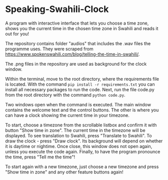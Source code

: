 # Speaking-Swahili-Clock
A program with interactive interface that lets you choose a time zone, shows you the current time in the chosen time zone in Swahili and reads it out for you!

The repository contains folder "audios" that includes the .wav files the programme uses. They were scraped from https://www.spokenswahili.com/blog/telling-the-time-in-swahili/.

The .png files in the repository are used as background for the clock window.

Within the terminal, move to the root directory, where the requirements file is located. With the command ``pip install -r requirements.txt`` you can install all necessary packages to run the code. Next, run the file code.py from the root directory with the command ``python code.py``.

Two windows open when the command is executed. The main window contains the welcome text and the control buttons. The other is where you can have a clock showing the current time in your timezone. 

To start, choose a timezone from the scrollable listbox and confirm it with button "Show time in zone". The current time in the timezone will be displayed. To see translation to Swahili, press "Translate to Swahili". To draw the clock - press "Draw clock". Its background will depend on whether it is daytime or nightime. Once close, this window does not open again, unless you execute the code again. Finally, to have the program pronounce the time, press "Tell me the time"!

To start again with a new timezone, just choose a new timezone and press "Show time in zone" and any other feature buttons again!
